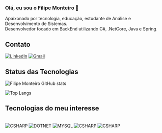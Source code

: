 ### Olá, eu sou o Filipe Monteiro 👋
Apaixonado por tecnologia, educação, estudante de Análise e Desenvolvimento de Sistemas.
<br/>
Desenvolvedor focado em BackEnd utilizando C#, .NetCore, Java e Spring.

## Contato
[![LinkedIn](https://img.shields.io/badge/LinkedIn-0077B5?style=for-the-badge&logo=linkedin&logoColor=white)](https://www.linkedin.com/in/filipe-monteiro-lourenco/)
[![Gmail](	https://img.shields.io/badge/Gmail-D14836?style=for-the-badge&logo=gmail&logoColor=white)](mailto:filipemonteiro73@gmail.com)

## Status das Tecnologias
![Filipe Monteiro GitHub stats](http://github-profile-summary-cards.vercel.app/api/cards/stats?username=Filipemont&theme=dracula)


![Top Langs](https://github-readme-stats.vercel.app/api/top-langs/?username=Filipemont&layout=compact&theme=dracula)

## Tecnologias do meu interesse
<div style = "display: inline_block"><br/>
<img align="center" alt="CSHARP" src ="https://img.shields.io/badge/C%23-239120?style=for-the-badge&logo=c-sharp&logoColor=white" />
<img align="center" alt="DOTNET" src ="https://img.shields.io/badge/.NET-5C2D91?style=for-the-badge&logo=.net&logoColor=white" />
<img align="center" alt="MYSQL" src ="https://img.shields.io/badge/MySQL-00000F?style=for-the-badge&logo=mysql&logoColor=white" />
<img align="center" alt="CSHARP" src ="https://img.shields.io/badge/spring-%236DB33F.svg?style=for-the-badge&logo=spring&logoColor=white" />
<img align="center" alt="CSHARP" src ="https://img.shields.io/badge/java-%23ED8B00.svg?style=for-the-badge&logo=openjdk&logoColor=white" />

</div><br/>
